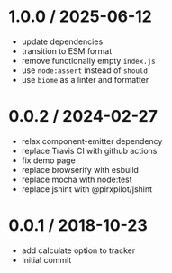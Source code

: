 
1.0.0 / 2025-06-12
==================

 * update dependencies
 * transition to ESM format
 * remove functionally empty `index.js`
 * use `node:assert` instead of `should`
 * use `biome` as a linter and formatter

0.0.2 / 2024-02-27
==================

 * relax component-emitter dependency
 * replace Travis CI with github actions
 * fix demo page
 * replace browserify with esbuild
 * replace mocha with node:test
 * replace jshint with @pirxpilot/jshint

0.0.1 / 2018-10-23
==================

 * add calculate option to tracker
 * Initial commit
